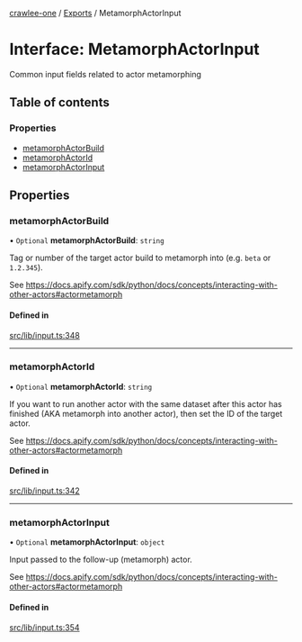 [crawlee-one](../README.md) / [Exports](../modules.md) / MetamorphActorInput

# Interface: MetamorphActorInput

Common input fields related to actor metamorphing

## Table of contents

### Properties

- [metamorphActorBuild](MetamorphActorInput.md#metamorphactorbuild)
- [metamorphActorId](MetamorphActorInput.md#metamorphactorid)
- [metamorphActorInput](MetamorphActorInput.md#metamorphactorinput)

## Properties

### metamorphActorBuild

• `Optional` **metamorphActorBuild**: `string`

Tag or number of the target actor build to metamorph into (e.g. `beta` or `1.2.345`).

See https://docs.apify.com/sdk/python/docs/concepts/interacting-with-other-actors#actormetamorph

#### Defined in

[src/lib/input.ts:348](https://github.com/JuroOravec/crawlee-one/blob/a1c29c5/src/lib/input.ts#L348)

___

### metamorphActorId

• `Optional` **metamorphActorId**: `string`

If you want to run another actor with the same dataset after
this actor has finished (AKA metamorph into another actor),
then set the ID of the target actor.

See https://docs.apify.com/sdk/python/docs/concepts/interacting-with-other-actors#actormetamorph

#### Defined in

[src/lib/input.ts:342](https://github.com/JuroOravec/crawlee-one/blob/a1c29c5/src/lib/input.ts#L342)

___

### metamorphActorInput

• `Optional` **metamorphActorInput**: `object`

Input passed to the follow-up (metamorph) actor.

See https://docs.apify.com/sdk/python/docs/concepts/interacting-with-other-actors#actormetamorph

#### Defined in

[src/lib/input.ts:354](https://github.com/JuroOravec/crawlee-one/blob/a1c29c5/src/lib/input.ts#L354)
